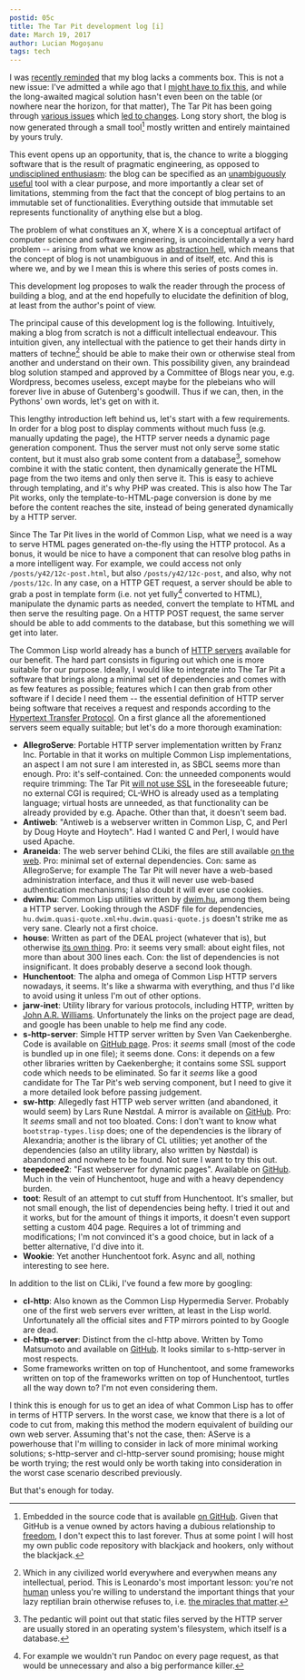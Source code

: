 ```yaml
---
postid: 05c
title: The Tar Pit development log [i]
date: March 19, 2017
author: Lucian Mogoșanu
tags: tech
---
```


I was [recently reminded][contravex] that my blog lacks a comments
box. This is not a new issue: I've admitted a while ago that I
[might have to fix this][commenting], and while the long-awaited magical
solution hasn't even been on the table (or nowhere near the horizon, for
that matter), The Tar Pit has been going through
[various issues][new-tarpit] which
[led to changes][i-wrote-a-blog]. Long story short, the blog is now
generated through a small tool[^1] mostly written and entirely
maintained by yours truly.

This event opens up an opportunity, that is, the chance to write a
blogging software that is the result of pragmatic engineering, as
opposed to [undisciplined enthusiasm][software-engineering-ii]: the blog
can be specified as an [unambiguously useful][unambiguous-usefulness]
tool with a clear purpose, and more importantly a clear set of
limitations, stemming from the fact that the concept of blog pertains to
an immutable set of functionalities. Everything outside that immutable
set represents functionality of anything else but a blog.

The problem of what constitues an X, where X is a conceptual artifact of
computer science and software engineering, is uncoincidentally a very
hard problem -- arising from what we know as
[abstraction hell][iadul-abstractizarii], which means that the concept
of blog is not unambiguous in and of itself, etc. And this is where we,
and by we I mean this is where this series of posts comes in.

This development log proposes to walk the reader through the process of
building a blog, and at the end hopefully to elucidate the definition of
blog, at least from the author's point of view.

The principal cause of this development log is the
following. Intuitively, making a blog from scratch is not a difficult
intellectual endeavour. This intuition given, any intellectual with the
patience to get their hands dirty in matters of techne[^2] should be
able to make their own or otherwise steal from another and understand on
their own. This possibility given, any braindead blog solution stamped
and approved by a Committee of Blogs near you, e.g. Wordpress, becomes
useless, except maybe for the plebeians who will forever live in abuse
of Gutenberg's goodwill. Thus if we can, then, in the Pythons' own
words, let's get on with it.

This lengthy introduction left behind us, let's start with a few
requirements. In order for a blog post to display comments without much
fuss (e.g. manually updating the page), the HTTP server needs a dynamic
page generation component. Thus the server must not only serve some
static content, but it must also grab some content from a database[^3],
somehow combine it with the static content, then dynamically generate
the HTML page from the two items and only then serve it. This is easy to
achieve through templating, and it's why PHP was created. This is also
how The Tar Pit works, only the template-to-HTML-page conversion is done
by me before the content reaches the site, instead of being generated
dynamically by a HTTP server.

Since The Tar Pit lives in the world of Common Lisp, what we need is a
way to serve HTML pages generated on-the-fly using the HTTP protocol. As
a bonus, it would be nice to have a component that can resolve blog
paths in a more intelligent way. For example, we could access not only
`/posts/y42/12c-post.html`, but also
`/posts/y42/12c-post`, and also, why not `/posts/12c`. In any
case, on a HTTP GET request, a server should be able to grab a post in
template form (i.e. not yet fully[^4] converted to HTML), manipulate the
dynamic parts as needed, convert the template to HTML and then serve the
resulting page. On a HTTP POST request, the same server should be able
to add comments to the database, but this something we will get into
later.

The Common Lisp world already has a bunch of [HTTP servers][cliki]
available for our benefit. The hard part consists in figuring out which
one is more suitable for our purpose. Ideally, I would like to integrate
into The Tar Pit a software that brings along a minimal set of
dependencies and comes with as few features as possible; features which
I can then grab from other software if I decide I need them -- the
essential definition of HTTP server being software that receives a
request and responds according to the
[Hypertext Transfer Protocol][http-rfc]. On a first glance all the
aforementioned servers seem equally suitable; but let's do a more
thorough examination:

* **AllegroServe**: Portable HTTP server implementation written by Franz
  Inc. Portable in that it works on multiple Common Lisp
  implementations, an aspect I am not sure I am interested in, as SBCL
  seems more than enough. Pro: it's self-contained. Con: the unneeded
  components would require trimming: The Tar Pit
  [will not use SSL][https] in the foreseeable future; no external CGI
  is required; CL-WHO is already used as a templating language; virtual
  hosts are unneeded, as that functionality can be already provided by
  e.g. Apache. Other than that, it doesn't seem bad.
* **Antiweb**: "Antiweb is a webserver written in Common Lisp, C, and
  Perl by Doug Hoyte and Hoytech". Had I wanted C and Perl, I would have
  used Apache.
* **Araneida**: The web server behind CLiki, the files are still
  available [on the web][araneida]. Pro: minimal set of external
  dependencies. Con: same as AllegroServe; for example The Tar Pit will
  never have a web-based administration interface, and thus it will
  never use web-based authentication mechanisms; I also doubt it will
  ever use cookies.
* **dwim.hu**: Common Lisp utilities written by [dwim.hu][dwim-hu],
  among them being a HTTP server. Looking through the ASDF file for
  dependencies, `hu.dwim.quasi-quote.xml+hu.dwim.quasi-quote.js` doesn't
  strike me as very sane. Clearly not a first choice.
* **house**: Written as part of the DEAL project (whatever that is), but
  otherwise [its own thing][house]. Pro: it seems very small: about
  eight files, not more than about 300 lines each. Con: the list of
  dependencies is not insignificant. It does probably deserve a second
  look though.
* **Hunchentoot**: The alpha and omega of Common Lisp HTTP servers
  nowadays, it seems. It's like a shwarma with everything, and thus I'd
  like to avoid using it unless I'm out of other options.
* **jarw-inet**: Utility library for various protocols, including HTTP,
  written by [John A.R. Williams][jarw]. Unfortunately the links on the
  project page are dead, and google has been unable to help me find any
  code.
* **s-http-server**: Simple HTTP server written by Sven Van
  Caekenberghe. Code is available on [GitHub page][s-http-server]. Pros:
  it *seems* small (most of the code is bundled up in one file); it
  seems done. Cons: it depends on a few other libraries written by
  Caekenberghe; it contains some SSL support code which needs to be
  eliminated. So far it *seems* like a good candidate for The Tar Pit's
  web serving component, but I need to give it a more detailed look
  before passing judgement.
* **sw-http**: Allegedly fast HTTP web server written (and abandoned, it
  would seem) by Lars Rune Nøstdal. A mirror is available on
  [GitHub][sw-http]. Pro: It *seems* small and not too bloated. Cons: I
  don't want to know what `bootstrap-types.lisp` does; one of the
  dependencies is the library of Alexandria; another is the library of
  CL utilities; yet another of the dependencies (also an utility
  library, also written by Nøstdal) is abandoned and nowhere to be
  found. Not sure I want to try this out.
* **teepeedee2**: "Fast webserver for dynamic pages". Available on
  [GitHub][teepeedee2]. Much in the vein of Hunchentoot, huge and with a
  heavy dependency burden.
* **toot**: Result of an attempt to cut stuff from Hunchentoot. It's
  smaller, but not small enough, the list of dependencies being hefty. I
  tried it out and it works, but for the amount of things it imports, it
  doesn't even support setting a custom 404 page. Requires a lot of
  trimming and modifications; I'm not convinced it's a good choice, but
  in lack of a better alternative, I'd dive into it.
* **Wookie**: Yet another Hunchentoot fork. Async and all, nothing
  interesting to see here.

In addition to the list on CLiki, I've found a few more by googling:

* **cl-http**: Also known as the Common Lisp Hypermedia Server. Probably
  one of the first web servers ever written, at least in the Lisp
  world. Unfortunately all the official sites and FTP mirrors pointed to
  by Google are dead.
* **cl-http-server**: Distinct from the cl-http above. Written by Tomo
  Matsumoto and available on [GitHub][cl-http-server]. It looks similar
  to s-http-server in most respects.
* Some frameworks written on top of Hunchentoot, and some frameworks
  written on top of the frameworks written on top of Hunchentoot,
  turtles all the way down to? I'm not even considering them.

I think this is enough for us to get an idea of what Common Lisp has to
offer in terms of HTTP servers. In the worst case, we know that there is
a lot of code to cut from, making this method the modern equivalent of
building our own web server. Assuming that's not the case, then: AServe
is a powerhouse that I'm willing to consider in lack of more minimal
working solutions; s-http-server and cl-http-server sound promising;
house might be worth trying; the rest would only be worth taking into
consideration in the worst case scenario described previously.

But that's enough for today.

[^1]: Embedded in the source code that is available
    [on GitHub][github]. Given that GitHub is a venue owned by actors
    having a dubious relationship to [freedom][is-slavery], I don't
    expect this to last forever. Thus at some point I will host my own
    public code repository with blackjack and hookers, only without the
    blackjack.

[^2]: Which in any civilized world everywhere and everywhen means any
    intellectual, period. This is Leonardo's most important lesson:
    you're not [human][worth-to-humanity] unless you're willing to
    understand the important things that your lazy reptilian brain
    otherwise refuses to,
    i.e. [the miracles that matter][the-miracles-that-matter].

[^3]: The pedantic will point out that static files served by the HTTP
    server are usually stored in an operating system's filesystem, which
    itself is a database.

[^4]: For example we wouldn't run Pandoc on every page request, as that
    would be unnecessary and also a big performance killer.

[contravex]: http://www.contravex.com/2017/02/18/the-robot-tax/#comment-54657
[commenting]: /posts/y00/023-maybe-i-was-wrong-about-that-commenting-thing.html
[new-tarpit]: /posts/y03/050-the-new-tarpit.html
[i-wrote-a-blog]: /posts/y03/053-i-wrote-a-blog.html
[github]: /posts/y00/006-the-tar-pit-on-github.html
[is-slavery]: /posts/y03/04f-freedom-is-slavery.html
[software-engineering-ii]: /posts/y02/049-the-myth-of-software-engineering-ii.html
[unambiguous-usefulness]: /posts/y03/052-on-the-unambiguous-usefulness-of-tools.html
[iadul-abstractizarii]: http://lucian.mogosanu.ro/bricks/despre-inteles-iadul-abstractizarii/
[worth-to-humanity]: /posts/y01/032-your-worth-to-humanity.html
[the-miracles-that-matter]: http://trilema.com/2014/the-miracles-that-matter/
[cliki]: http://archive.is/fDkg9
[http-rfc]: https://tools.ietf.org/html/rfc2616
[https]: /posts/y03/05b-https-war-declaration.html
[araneida]: https://www.common-lisp.net/project/araneida/araneida-release/
[dwim-hu]: http://dwim.hu
[house]: https://github.com/Inaimathi/house
[jarw]: http://www.jarw.org.uk/lisp/inet.html
[s-http-server]: https://github.com/svenvc/s-http-server
[sw-http]: https://github.com/cpc26/SW-HTTP
[teepeedee2]: https://github.com/vii/teepeedee2
[cl-http-server]: https://github.com/tomoyuki28jp/cl-http-server
